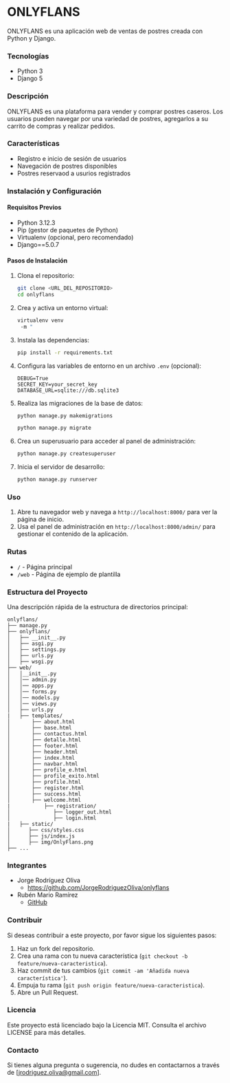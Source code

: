 # ONLYFLANS

ONLYFLANS es una aplicación web de ventas de postres creada con Python y Django.

### Tecnologías

- Python 3
- Django 5

### Descripción

ONLYFLANS es una plataforma para vender y comprar postres caseros. Los usuarios pueden navegar por una variedad de postres, agregarlos a su carrito de compras y realizar pedidos.

### Características

- Registro e inicio de sesión de usuarios
- Navegación de postres disponibles
- Postres reservaod a usurios registrados

### Instalación y Configuración

#### Requisitos Previos

- Python 3.12.3
- Pip (gestor de paquetes de Python)
- Virtualenv (opcional, pero recomendado)
- Django==5.0.7


#### Pasos de Instalación

1. Clona el repositorio:

   ```bash
   git clone <URL_DEL_REPOSITORIO>
   cd onlyflans
   ```

2. Crea y activa un entorno virtual:

   ```bash
   virtualenv venv
    -m "
   ```

3. Instala las dependencias:

   ```bash
   pip install -r requirements.txt
   ```

4. Configura las variables de entorno en un archivo `.env` (opcional):

   ```env
   DEBUG=True
   SECRET_KEY=your_secret_key
   DATABASE_URL=sqlite:///db.sqlite3
   ```

5. Realiza las migraciones de la base de datos:

   ```bash
   python manage.py makemigrations
   ```

   ```bash
   python manage.py migrate
   ```

6. Crea un superusuario para acceder al panel de administración:

   ```bash
   python manage.py createsuperuser
   ```

7. Inicia el servidor de desarrollo:
   ```bash
   python manage.py runserver
   ```

### Uso

1. Abre tu navegador web y navega a `http://localhost:8000/` para ver la página de inicio.
2. Usa el panel de administración en `http://localhost:8000/admin/` para gestionar el contenido de la aplicación.

### Rutas

- `/` - Página principal
- `/web` - Página de ejemplo de plantilla

### Estructura del Proyecto

Una descripción rápida de la estructura de directorios principal:

```plaintext
onlyflans/
├── manage.py
├── onlyflans/
│   ├── __init__.py
│   ├── asgi.py
│   ├── settings.py
│   ├── urls.py
│   ├── wsgi.py
├── web/
│   │__init__.py
│   │── admin.py
│   │── apps.py
│   │── forms.py
│   │── models.py
│   │── views.py
│   ├── urls.py
|   ├── templates/
│       ├── about.html
│       ├── base.html
│       ├── contactus.html
│       ├── detalle.html
│       ├── footer.html
│       ├── header.html
│       ├── index.html
│       ├── navbar.html
│       ├── profile_e.html
│       ├── profile_exito.html
│       ├── profile.html
│       ├── register.html
│       ├── success.html
│       ├── welcome.html
|           ├── registration/
│              ├── logger_out.html
│              ├── login.html
|   ├── static/
│      ├── css/styles.css
│      ├── js/index.js
│      ├── img/OnlyFlans.png
├── ...
```

### Integrantes

- Jorge Rodríguez Oliva
  - https://github.com/JorgeRodriguezOliva/onlyflans
- Rubén Mario Ramírez
  - [GitHub](<enlace github>)

### Contribuir

Si deseas contribuir a este proyecto, por favor sigue los siguientes pasos:

1. Haz un fork del repositorio.
2. Crea una rama con tu nueva característica (`git checkout -b feature/nueva-caracteristica`).
3. Haz commit de tus cambios (`git commit -am 'Añadida nueva característica'`).
4. Empuja tu rama (`git push origin feature/nueva-caracteristica`).
5. Abre un Pull Request.

### Licencia

Este proyecto está licenciado bajo la Licencia MIT. Consulta el archivo LICENSE para más detalles.

### Contacto

Si tienes alguna pregunta o sugerencia, no dudes en contactarnos a través de [jrodriguez.oliva@gmail.com].